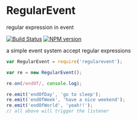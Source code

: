 RegularEvent
============

regular expression in event

[![Build Status](https://travis-ci.org/waksana/regularevent.svg)](https://travis-ci.org/waksana/regularevent)
[![NPM version](https://badge.fury.io/js/regularevent.png)](http://badge.fury.io/js/regularevent)

a simple event system accept regular expressions

```javascript
var RegularEvent = require('regularevent');

var re = new RegularEvent();

re.on(/endOf/, console.log);

re.emit('endOfDay', 'go to sleep');
re.emit('endOfWeek', 'have a nice weekend');
re.emit('endOfWorld', 'yeah!!');
// all above will trigger the listener
```
